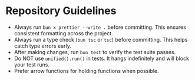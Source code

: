 # Repository Guidelines

- Always run `bun x prettier --write .` before committing. This ensures consistent formatting across the project.
- Always run a type check (`bun tsc` or `tsc`) before committing. This helps catch type errors early.
- After making changes, run `bun test` to verify the test suite passes.
- Do NOT use `unified().run()` in tests. It hangs indefinitely and will block your test runs.
- Prefer arrow functions for holding functions when possible.
